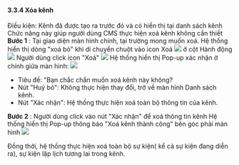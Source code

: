 #### 3.3.4 Xóa kênh
 Điều kiện: Kênh đã được tạo ra trước đó và có hiển thị tại danh sách kênh
 Chức năng này giúp người dùng CMS thực hiện xoá kênh không cần thiết
 **Bước 1** :
Tại giao diện màn hình chính, tại trường mong muốn xoá. 
 Hệ thống hiển thị dòng "xoá bỏ" khi di chuyển chuột vào icon Xoá ![](/images\Icon_delete.png) ở cột Hành động
![](/images\Action_Delete_ChannelList.png)
 Người dùng click icon "Xoá"  ![](/images\Icon_delete.png)
Hệ thống hiển thị Pop-up xác nhận ở chính giữa màn hình:
 ![](/images\Popup_Delete_Channel.png)

 * Tiêu đề: "Bạn chắc chắn muốn xoá kênh này không?
 * Nút "Huỷ bỏ": Không thực hiện thay đổi, trở về màn hình Danh sách kênh.
 * Nút "Xác nhận": Hệ thống thực hiện xoá toàn bộ thông tin của kênh.

 **Bước 2** : Người dùng click vào nút "Xác nhận" để xoá thông tin kênh
 Hệ thống hiển thị Pop-up thông báo "Xoá kênh thành công" bên góc phải màn hình 
 ![](/images\Notice_success_delete_channel.png)

Đồng thời, hệ thống thực hiện xoá toàn bộ sự kiện( kể cả sự kiện đang diễn ra), sự kiện lập lịch tương lai trong kênh.
